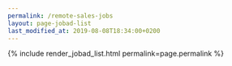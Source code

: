 ```yaml
---
permalink: /remote-sales-jobs
layout: page-jobad-list
last_modified_at: 2019-08-08T18:34:00+0200
---
```

{% include render_jobad_list.html permalink=page.permalink %}
